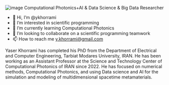 ![image](https://github.com/ykhorrami/ykhorrami/assets/45908606/b15a97ef-aff7-46d4-a21b-b59aff7f6df8)
Computational Photonics+AI & Data Science & Big Data Researcher
- 👋 Hi, I’m @ykhorrami
- 👀 I’m interested in scientific programming
- 🌱 I’m currently learning Computational Photonics
- 💞️ I’m looking to collaborate on a scientific programming teamwork
- 📫 How to reach me y.khorrami@gmail.com

Yaser Khorrami has completed his PhD from the Department of Electrical and Computer Engineering, Tarbiat Modares University, IRAN. He has been working as an Assistant Professor at the Science and Technology Center of Computational Photonics of IRAN since 2022. He has focused on numerical methods, Computational Photonics, and using Data science and AI for the simulation and modeling of multidimensional spacetime metamaterials.


